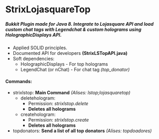 # StrixLojasquareTop
##### Bukkit Plugin made for Java 8. Integrate to Lojasquare API and load custom chat tags with Legendchat & custom holograms using HolographicDisplays API.

- Applied SOLID principles.
- Documented API for developers **(StrixLSTopAPI.java)**
- Soft dependencies:
    - HolographicDisplays - For top holograms
    - LegendChat (or nChat) - For chat tag *(top_donator)*
#### Commands:
- strixlstop:
    **Main Command** *(Alises: lstop;lojasquaretop)*
    - deletehologram:
        - Permission: *strixlstop.delete*
        - **Deletes all holograms**
    - createhologram:
        - Permission: *strixlstop.create*
        - **Deletes all holograms**
- topdonators:
  **Send a list of all top donators** *(Alises: topdoadores)*
